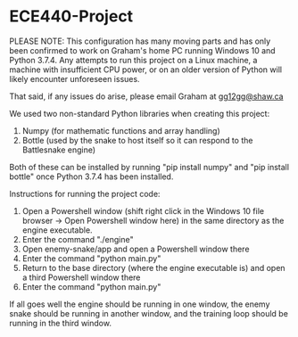 # ECE440-Project

PLEASE NOTE: This configuration has many moving parts and has only been confirmed to work on Graham's home PC running Windows 10 and Python 3.7.4. Any attempts to run this project on a Linux machine, a machine with insufficient CPU power, or on an older version of Python will likely encounter unforeseen issues.

That said, if any issues do arise, please email Graham at gg12gg@shaw.ca

We used two non-standard Python libraries when creating this project:

1. Numpy (for mathematic functions and array handling)
2. Bottle (used by the snake to host itself so it can respond to the Battlesnake engine)

Both of these can be installed by running "pip install numpy" and "pip install bottle" once Python 3.7.4 has been installed.

Instructions for running the project code:

1. Open a Powershell window (shift right click in the Windows 10 file browser -> Open Powershell window here) in the same directory as the engine executable. 
2. Enter the command "./engine"
3. Open enemy-snake/app and open a Powershell window there
4. Enter the command "python main.py"
5. Return to the base directory (where the engine executable is) and open a third Powershell window there
6. Enter the command "python main.py"

If all goes well the engine should be running in one window, the enemy snake should be running in another window, and the training loop should be running in the third window.

